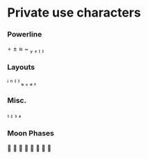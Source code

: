 # Private use characters
### Powerline
       

### Layouts
       

### Misc.
   

### Moon Phases
       
 
